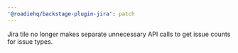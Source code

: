 ```yaml
---
'@roadiehq/backstage-plugin-jira': patch
---
```


Jira tile no longer makes separate unnecessary API calls to get issue counts for issue types.

